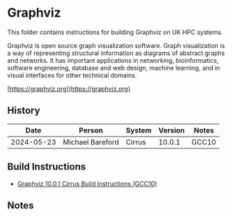 Graphviz
========

This folder contains instructions for building Graphviz on UK HPC systems.

Graphviz is open source graph visualization software. Graph visualization is a way of representing structural information
as diagrams of abstract graphs and networks. It has important applications in networking, bioinformatics, software engineering,
database and web design, machine learning, and in visual interfaces for other technical domains.

[https://graphviz.org](https://graphviz.org)

History
-------

 Date | Person | System | Version | Notes
 ---- | ------ | ------ | ------- | -----
 2024-05-23 | Michael Bareford | Cirrus | 10.0.1 | GCC10

Build Instructions
--------------------

* [Graphviz 10.0.1 Cirrus Build Instructions (GCC10)](build_graphviz_10.0.1_cirrus_gcc10.md)

Notes
-----
